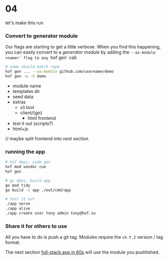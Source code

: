 # 04

let's make this run


### Convert to generator module

Our flags are starting to get a little verbose.
When you find this happening, you can easily
convert to a _generator module_ by adding the
`--as-module <name>' flag to any `hof gen` call.

```sh
# name should match repo
hof gen ... --as-module github.com/username/demo
hof gen -w -G demo
```

- module name
- templates dir
- seed data
- extras
  - cli tool
  - client/{go}
	- html frontend
- test it out (scripts?)
- html+js

// maybe split frontend into next section

### running the app

```sh
# hof deps, code gen
hof mod vendor cue
hof gen

# go deps, build app
go mod tidy
go build -o app ./out/cmd/app

# test it out
./app serve
./app alive
./app create user tony admin tony@hof.io
```

### Share it for others to use

All you have to do is push a git tag.
Modules require the `vX.Y.Z` version / tag format.

The next section [full-stack app in 60s](../../full-stack-app/)
will use the module you pushlished.

